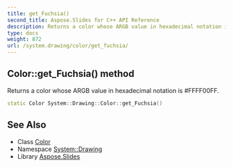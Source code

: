 ```yaml
---
title: get_Fuchsia()
second_title: Aspose.Slides for C++ API Reference
description: Returns a color whose ARGB value in hexadecimal notation is #FFFF00FF.
type: docs
weight: 872
url: /system.drawing/color/get_fuchsia/
---
```

## Color::get_Fuchsia() method


Returns a color whose ARGB value in hexadecimal notation is #FFFF00FF.

```cpp
static Color System::Drawing::Color::get_Fuchsia()
```

## See Also

* Class [Color](../)
* Namespace [System::Drawing](../../)
* Library [Aspose.Slides](../../../)